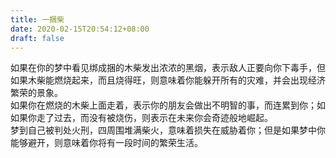 ```yaml
---
title: 一捆柴
date: 2020-02-15T20:54:12+08:00
draft: false
---
```


如果在你的梦中看见绑成捆的木柴发出浓浓的黑烟，表示敌人正要向你下毒手，但如果木柴能燃烧起来，而且烧得旺，则意味着你能躲开所有的灾难，并会出现经济繁荣的景象。<br>
如果你在燃烧的木柴上面走着，表示你的朋友会做出不明智的事，而连累到你；如如果你走了过去，而没有被烧伤，则表示在未来你会奇迹般地崛起。<br>
梦到自己被判处火刑，四周围堆满柴火，意味着损失在威胁着你；但是如果梦中你能够避开，则意味着你将有一段时间的繁荣生活。<br>
